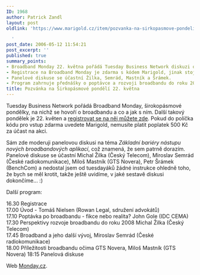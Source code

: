 ```yaml
---
ID: 1968
author: Patrick Zandl
layout: post
oldlink: 'https://www.marigold.cz/item/pozvanka-na-sirkopasmove-pondeli-22-kvetna

  '
post_date: 2006-05-12 11:54:21
post_excerpt: ''
published: true
summary_points:
- Broadband Monday 22. května pořádá Tuesday Business Network diskuzi o broadbandu.
- Registrace na Broadband Monday je zdarma s kódem Marigold, jinak stojí 500 Kč.
- Panelové diskuse se účastní Žilka, Semrád, Mastník a Šrámek.
- Program zahrnuje přednášky o poptávce a rozvoji broadbandu do roku 2008.
title: Pozvánka na Širkopásmové pondělí 22. května
---
```


<p>Tuesday Business Network pořádá Broadband Monday, širokopásmové pondělky, na nichž se hovoří o broadbandu a co a jak s ním. Další takový pondělek je 22. květen a <a href="http://www.tuesday.cz/detailAkce.aspx?id=270">registrovat se na něj můžete zde</a>. Pokud do políčka kódu pro vstup zdarma uvedete Marigold, nemusíte platit poplatek 500 Kč za účast na akci. </p>

<p>Sám zde moderuji panelovou diskusi na téma <i>Základní bariéry nástupu nových broadbandových aplikací</i>, což znamená, že sem patrně dorazím. Panelové diskuse se účastní Michal Žilka (Český Telecom), Miroslav Semrád (České radiokomunikace), Miloš Mastník (GTS Novera), Petr Šrámek (BenchCom) a nedostal jsem od tuesdayáků žádné instrukce ohledně toho, že bych se měl krotit, takže ještě uvidíme, v jaké sestavě diskusi dokončíme... :)</p>

<p>Další program:</p>

<p>16.30  	Registrace<br/>
17.00 	Úvod - Tomáš Nielsen (Rowan Legal, sdružení advokátů)<br/>
17.10 	Poptávka po broadbandu - fikce nebo realita?
John Gole (IDC CEMA)<br/>
17.30 	Perspektivy rozvoje broadbandu do roku 2008
Michal Žilka (Český Telecom)<br/>
17.45 	Broadband a jeho další vývoj, 
Miroslav Semrád (České radiokomunikace)<br/>
18.00 	Příležitosti broadbandu očima GTS Novera, 
Miloš Mastník (GTS Novera)
18:15 Panelová diskuse</p>

<p>Web <a href="http://www.monday.cz/">Monday.cz</a>.
</p>